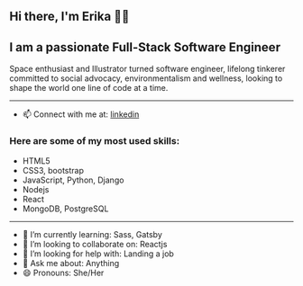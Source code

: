 ## Hi there, I'm Erika 👩‍💻 
## I am a passionate Full-Stack Software Engineer

Space enthusiast and Illustrator turned software engineer, lifelong tinkerer committed to social advocacy, 
environmentalism and wellness, looking to shape the world one line of code at a time. 

---

- 📫 Connect with me at: [linkedin](https://www.linkedin.com/in/erikatidwell/)

### Here are some of my most used skills:

- HTML5
- CSS3, bootstrap
- JavaScript, Python, Django
- Nodejs
- React
- MongoDB, PostgreSQL

----

- 🌱 I’m currently learning: Sass, Gatsby
- 👯 I’m looking to collaborate on: Reactjs
- 🤔 I’m looking for help with: Landing a job
- 💬 Ask me about: Anything 
- 😄 Pronouns: She/Her

